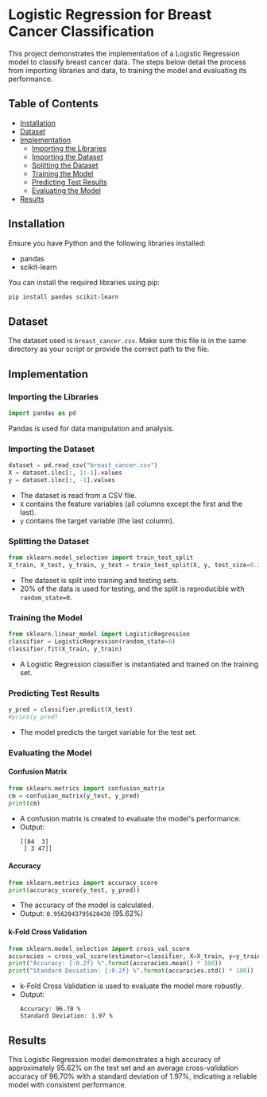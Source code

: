 # Logistic Regression for Breast Cancer Classification

This project demonstrates the implementation of a Logistic Regression model to classify breast cancer data. The steps below detail the process from importing libraries and data, to training the model and evaluating its performance.

## Table of Contents
- [Installation](#installation)
- [Dataset](#dataset)
- [Implementation](#implementation)
  - [Importing the Libraries](#importing-the-libraries)
  - [Importing the Dataset](#importing-the-dataset)
  - [Splitting the Dataset](#splitting-the-dataset)
  - [Training the Model](#training-the-model)
  - [Predicting Test Results](#predicting-test-results)
  - [Evaluating the Model](#evaluating-the-model)
- [Results](#results)

## Installation
Ensure you have Python and the following libraries installed:
- pandas
- scikit-learn

You can install the required libraries using pip:
```bash
pip install pandas scikit-learn
```

## Dataset
The dataset used is `breast_cancer.csv`. Make sure this file is in the same directory as your script or provide the correct path to the file.

## Implementation

### Importing the Libraries
```python
import pandas as pd
```
Pandas is used for data manipulation and analysis.

### Importing the Dataset
```python
dataset = pd.read_csv("breast_cancer.csv")
X = dataset.iloc[:, 1:-1].values
y = dataset.iloc[:, -1].values
```
- The dataset is read from a CSV file.
- `X` contains the feature variables (all columns except the first and the last).
- `y` contains the target variable (the last column).

### Splitting the Dataset
```python
from sklearn.model_selection import train_test_split
X_train, X_test, y_train, y_test = train_test_split(X, y, test_size=0.2, random_state=0)
```
- The dataset is split into training and testing sets.
- 20% of the data is used for testing, and the split is reproducible with `random_state=0`.

### Training the Model
```python
from sklearn.linear_model import LogisticRegression
classifier = LogisticRegression(random_state=0)
classifier.fit(X_train, y_train)
```
- A Logistic Regression classifier is instantiated and trained on the training set.

### Predicting Test Results
```python
y_pred = classifier.predict(X_test)
#print(y_pred)
```
- The model predicts the target variable for the test set.

### Evaluating the Model
#### Confusion Matrix
```python
from sklearn.metrics import confusion_matrix
cm = confusion_matrix(y_test, y_pred)
print(cm)
```
- A confusion matrix is created to evaluate the model's performance.
- Output: 
  ```
  [[84  3]
   [ 3 47]]
  ```

#### Accuracy
```python
from sklearn.metrics import accuracy_score
print(accuracy_score(y_test, y_pred))
```
- The accuracy of the model is calculated.
- Output: `0.9562043795620438` (95.62%)

#### k-Fold Cross Validation
```python
from sklearn.model_selection import cross_val_score
accuracies = cross_val_score(estimator=classifier, X=X_train, y=y_train, cv=10)
print("Accuracy: {:0.2f} %".format(accuracies.mean() * 100))
print("Standard Deviation: {:0.2f} %".format(accuracies.std() * 100))
```
- k-Fold Cross Validation is used to evaluate the model more robustly.
- Output: 
  ```
  Accuracy: 96.70 %
  Standard Deviation: 1.97 %
  ```

## Results
This Logistic Regression model demonstrates a high accuracy of approximately 95.62% on the test set and an average cross-validation accuracy of 96.70% with a standard deviation of 1.97%, indicating a reliable model with consistent performance.
